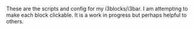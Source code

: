 These are the scripts and config for my i3blocks/i3bar. I am attempting to make
each block clickable. It is a work in progress but perhaps helpful to others.
